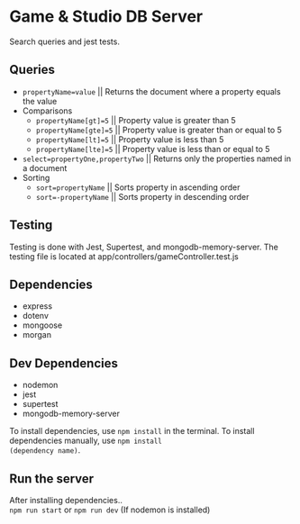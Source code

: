 # Game & Studio DB Server
Search queries and jest tests.
## Queries
- `propertyName=value` || Returns the document where a property equals the value
- Comparisons
  - `propertyName[gt]=5` || Property value is greater than 5
  - `propertyName[gte]=5` || Property value is greater than or equal to 5
  - `propertyName[lt]=5` || Property value is less than 5
  - `propertyName[lte]=5` || Property value is less than or equal to 5
- `select=propertyOne,propertyTwo` || Returns only the properties named in a document
- Sorting
  - `sort=propertyName` || Sorts property in ascending order
  - `sort=-propertyName` || Sorts property in descending order
## Testing
Testing is done with Jest, Supertest, and mongodb-memory-server. The testing file is located at app/controllers/gameController.test.js
## Dependencies
- express
- dotenv
- mongoose
- morgan
## Dev Dependencies
- nodemon
- jest
- supertest
- mongodb-memory-server

To install dependencies, use <code>npm install</code> in the terminal. To install dependencies manually, use <code>npm install (dependency name)</code>.
## Run the server
After installing dependencies..<br>
<code>npm run start</code> or <code>npm run dev</code> (If nodemon is installed)
